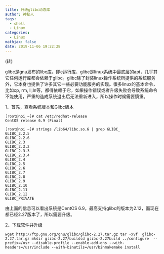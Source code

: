 ```yaml
---
title: 升级glibc动态库
author: 神秘人
tags:
  - shell
  - Linux
categories:
  - Linux
mathjax: false
date: 2019-11-06 19:22:28
---
```


(转)

glibc是gnu发布的libc库，即c运行库，glibc是linux系统中最底层的api，几乎其它任何运行库都会依赖于glibc。glibc除了封装linux操作系统所提供的系统服务外，它本身也提供了许多其它一些必要功能服务的实现。很多linux的基本命令，比如cp, rm, ll,ln等，都得依赖于它，如果操作错误或者升级失败会导致系统命令不能使用，严重的造成系统退出后无法重新进入，所以操作时候需要慎重。

1、首先，查看系统版本和Glibc版本

```shell
[root@noi ~]# cat /etc/redhat-release
CentOS release 6.9 (Final)

[root@noi ~]# strings /lib64/libc.so.6 | grep GLIBC_
GLIBC_2.2.5
GLIBC_2.2.6
GLIBC_2.3
GLIBC_2.3.2
GLIBC_2.3.3
GLIBC_2.3.4
GLIBC_2.4
GLIBC_2.5
GLIBC_2.6
GLIBC_2.7
GLIBC_2.8
GLIBC_2.9
GLIBC_2.10
GLIBC_2.11
GLIBC_2.12
GLIBC_PRIVATE
```


由上面的信息可以看出系统是CentOS 6.9，最高支持glibc的版本为2.12，而现在都已经2.27版本了，所以需要升级。

2、下载软件并升级


```shell
wget http://ftp.gnu.org/gnu/glibc/glibc-2.27.tar.gz tar -xvf  glibc-2.27.tar.gz mkdir glibc-2.27/buildcd glibc-2.27build ../configure  --prefix=/usr --disable-profile --enable-add-ons --with-headers=/usr/include --with-binutils=/usr/binmakemake install
```